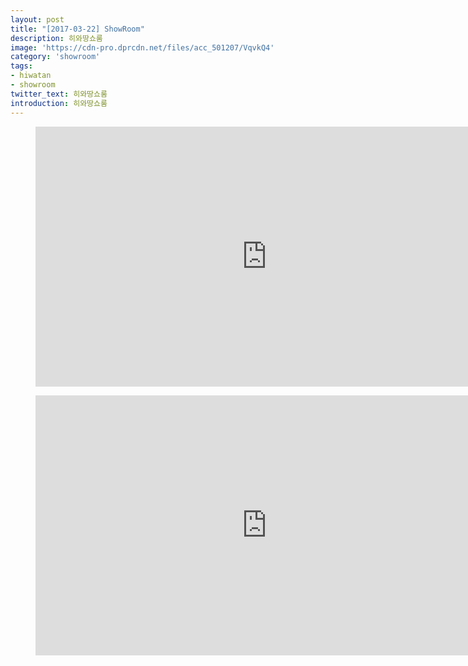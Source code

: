 ```yaml
---
layout: post
title: "[2017-03-22] ShowRoom"
description: 히와땅쇼룸
image: 'https://cdn-pro.dprcdn.net/files/acc_501207/VqvkQ4'
category: 'showroom'
tags:
- hiwatan
- showroom
twitter_text: 히와땅쇼룸
introduction: 히와땅쇼룸
---
```

<figure class="video_container">
<iframe width="740" height="416" src="https://serviceapi.nmv.naver.com/flash/convertIframeTag.nhn?vid=B3C531A831D7EF9813B5094D0787416655BF&outKey=V124645009a1885172daa443886aa8cfb257f7b79a706d43b68ae443886aa8cfb257f" frameborder="no" scrolling="no" webkitallowfullscreen mozallowfullscreen allowfullscreen></iframe>
</figure>

<figure class="video_container">
<iframe width="740" height="416" src="https://serviceapi.nmv.naver.com/flash/convertIframeTag.nhn?vid=ADB314CDFAFDE931F8250E798E7B382BB0E8&outKey=V128a05a271029ceeb50c4968c9ec0e0e12ecc9e96060b6e23f704968c9ec0e0e12ec" frameborder="no" scrolling="no" webkitallowfullscreen mozallowfullscreen allowfullscreen></iframe>
</figure>
